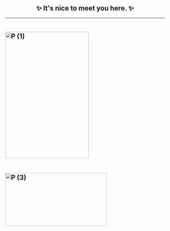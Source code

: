 
<h2 align="center">✨ It's nice to meet you here. ✨</h2>

***

[//]: # (<h2 align="center"><a data-flickr-embed="true" href="https://www.flickr.com/photos/144424911@N02/53912282783/in/album-72177720319428108/" title="P &#40;2&#41;"><img src="https://live.staticflickr.com/65535/53912282783_f54ba5c87f_z.jpg" width="640" height="125" alt="P &#40;2&#41;"/></a></h2>)

[//]: # ()
[//]: # (<h2 align="left"><a data-flickr-embed="true" href="https://www.flickr.com/photos/144424911@N02/53912118483/in/album-72177720319428108/" title="P &#40;1&#41;"><img src="https://live.staticflickr.com/65535/53912118483_c7ec2b7ca7_w.jpg" width="264" height="400" alt="P &#40;1&#41;"/></a></h2>)

[//]: # ()
[//]: # (<h2 align="right"><a data-flickr-embed="true" href="https://www.flickr.com/photos/144424911@N02/53913327324/in/album-72177720319428108/" title="P &#40;3&#41;"><img src="https://live.staticflickr.com/65535/53913327324_328cf79ee7_n.jpg" width="320" height="168" alt="P &#40;3&#41;"/></a></h2>)

<div class="row">
<div class="column">
<h2><a data-flickr-embed="true" href="https://www.flickr.com/photos/144424911@N02/53912118483/in/album-72177720319428108/" title="P (1)"><img src="https://live.staticflickr.com/65535/53912118483_c7ec2b7ca7_w.jpg" width="264" height="400" alt="P (1)"/></a></h2>
</div>
<div class="column">
<h2><a data-flickr-embed="true" href="https://www.flickr.com/photos/144424911@N02/53913327324/in/album-72177720319428108/" title="P (3)"><img src="https://live.staticflickr.com/65535/53913327324_328cf79ee7_n.jpg" width="320" height="168" alt="P (3)"/></a></h2>
</div>
</div>



<!--
**itllsendamsg/itllsendamsg** is a ✨ _special_ ✨ repository because its `README.md` (this file) appears on your GitHub profile.

Here are some ideas to get you started:

- 🔭 I’m currently working on ...
- 🌱 I’m currently learning ...
- 👯 I’m looking to collaborate on ...
- 🤔 I’m looking for help with ...
- 💬 Ask me about ...
- 📫 How to reach me: ...
- 😄 Pronouns: ...
- ⚡ Fun fact: ...
-->
